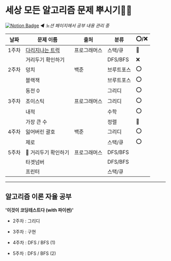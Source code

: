 
# 세상 모든 알고리즘 문제 뿌시기👊🏻
[![Notion Badge](https://img.shields.io/badge/Notion-000000?style=flat-square&logo=Notion&logoColor=white&link=https://cream-grill-223.notion.site/30e16ebbccc8476e8ee08f5f0e7f0472)](https://cream-grill-223.notion.site/30e16ebbccc8476e8ee08f5f0e7f0472) *◀ 노션 페이지에서 공부 내용 관리 중*



| 날짜  | 문제 이름           | 출처         | 분류       | ⭕/❌  |
| ----- | ------------------- | ------------ | ---------- | ---- |
| 1주차 | [다리지나는 트럭](https://cream-grill-223.notion.site/07-21-235bf489adc44ad9a6c92f372caf10c9)     | 프로그래머스 | 스택/큐    | 🔺    |
|       | 거리두기 확인하기   |              | DFS/BFS    | ❌    |
| 2주차 | 덩치                | 백준         | 브루트포스 | ⭕    |
|       | 블랙잭              |              | 브루트포스 | ⭕    |
|       | 동전 0              |              | 그리디     | ⭕    |
| 3주차 | 조이스틱            | 프로그래머스 | 그리디     | ⭕    |
|       | 내적                |              | 수학       | ⭕    |
|       | 가장 큰 수          |              | 정렬       | 🔺    |
| 4주차 | 잃어버린 괄호       | 백준         | 그리디     | ⭕    |
|       | 제로                |              | 스택/큐    | ⭕    |
| 5주차 | 🔄 거리두기 확인하기 | 프로그래머스 | DFS/BFS    |      |
|       | 타겟넘버            |              | DFS/BFS    |      |
|       | 프린터              |              | 스택/큐    |      |



----



## 알고리즘 이론 자율 공부



**'이것이 코딩테스트다 (with 파이썬)'**

* 2주차 : 그리디

* 3주차 : 구현
* 4주차 : DFS / BFS (1)
* 5주차 : DFS / BFS (2)
